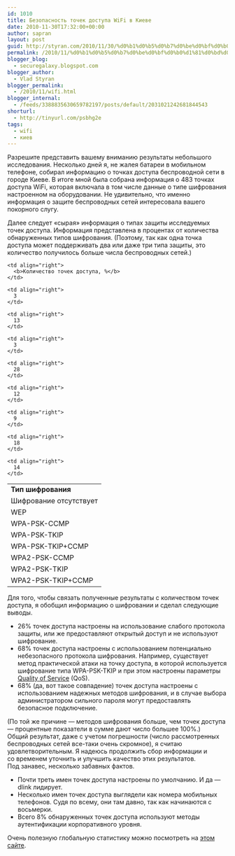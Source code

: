 ```yaml
---
id: 1010
title: Безопасность точек доступа WiFi в Киеве
date: 2010-11-30T17:32:00+00:00
author: sapran
layout: post
guid: http://styran.com/2010/11/30/%d0%b1%d0%b5%d0%b7%d0%be%d0%bf%d0%b0%d1%81%d0%bd%d0%be%d1%81%d1%82%d1%8c-%d1%82%d0%be%d1%87%d0%b5%d0%ba-%d0%b4%d0%be%d1%81%d1%82%d1%83%d0%bf%d0%b0-wifi-%d0%b2-%d0%ba%d0%b8%d0%b5%d0%b2%d0%b5/
permalink: /2010/11/%d0%b1%d0%b5%d0%b7%d0%be%d0%bf%d0%b0%d1%81%d0%bd%d0%be%d1%81%d1%82%d1%8c-%d1%82%d0%be%d1%87%d0%b5%d0%ba-%d0%b4%d0%be%d1%81%d1%82%d1%83%d0%bf%d0%b0-wifi-%d0%b2-%d0%ba%d0%b8%d0%b5%d0%b2%d0%b5/
blogger_blog:
  - securegalaxy.blogspot.com
blogger_author:
  - Vlad Styran
blogger_permalink:
  - /2010/11/wifi.html
blogger_internal:
  - /feeds/3388835630659782197/posts/default/2031021242681844543
shorturl:
  - http://tinyurl.com/psbhg2e
tags:
  - wifi
  - киев
---
```

Разрешите представить вашему вниманию результаты небольшого исследования. Несколько дней я, не жалея батареи в мобильном телефоне, собирал информацию о точках доступа беспроводной сети в городе Киеве. В итоге мной была собрана информация о 483 точках доступа WiFi, которая включала в том числе данные о типе шифрования настроенном на оборудовании. Не удивительно, что именно информация о защите беспроводных сетей интересовала вашего покорного слугу.

Далее следует &#171;сырая&#187; информация о типах защиты исследуемых точек доступа. Информация представлена в процентах от количества обнаруженных типов шифрования. (Поэтому, так как одна точка доступа может поддерживать два или даже три типа защиты, это количество получилось больше числа беспроводных сетей.)

<table align="center">
  <tr>
    <td>
      <b>Тип шифрования</b>
    </td>
    
    <td align="right">
      <b>Количество точек доступа, %</b>
    </td>
  </tr>
  
  <tr>
    <td>
      Шифрование отсутствует
    </td>
    
    <td align="right">
      3
    </td>
  </tr>
  
  <tr>
    <td>
      WEP
    </td>
    
    <td align="right">
      13
    </td>
  </tr>
  
  <tr>
    <td>
      WPA-PSK-CCMP
    </td>
    
    <td align="right">
      3
    </td>
  </tr>
  
  <tr>
    <td>
      WPA-PSK-TKIP
    </td>
    
    <td align="right">
      28
    </td>
  </tr>
  
  <tr>
    <td>
      WPA-PSK-TKIP+CCMP
    </td>
    
    <td align="right">
      12
    </td>
  </tr>
  
  <tr>
    <td>
      WPA2-PSK-CCMP
    </td>
    
    <td align="right">
      9
    </td>
  </tr>
  
  <tr>
    <td>
      WPA2-PSK-TKIP
    </td>
    
    <td align="right">
      18
    </td>
  </tr>
  
  <tr>
    <td>
      WPA2-PSK-TKIP+CCMP
    </td>
    
    <td align="right">
      14
    </td>
  </tr>
</table>

<div>
  Для того, чтобы связать полученные результаты с количеством точек доступа, я обобщил информацию о шифровании и сделал следующие выводы.
</div>

<div>
  <ul>
    <li>
      26% точек доступа настроены на использование слабого протокола защиты, или же предоставляют открытый доступ и не используют шифрование.
    </li>
    <li>
      68% точек доступа настроены с использованием потенциально небезопасного протокола шифрования. Например, существует метод практической атаки на точку доступа, в которой используется шифрование типа WPA-PSK-TKIP и при этом настроены параметры <a href="http://ru.wikipedia.org/wiki/QoS">Quality of Service</a> (QoS).
    </li>
    <li>
      68% (да, вот такое совпадение) точек доступа настроены с использованием надежных методов шифрования, и в случае выбора администратором сильного пароля могут предоставлять безопасное подключение.
    </li>
  </ul>
  
  <div>
    (По той же причине &#8212; методов шифрования больше, чем точек доступа &#8212; процентные показатели в сумме дают число большее 100%.)
  </div>
</div>

<div>
</div>

<div>
  Общий результат, даже с учетом погрешности (число рассмотренных беспроводных сетей все-таки очень скромное), я считаю удовлетворительным. Я надеюсь продолжить сбор информации и со&nbsp;временем&nbsp;уточнить и улучшить качество этих результатов.
</div>

<div>
</div>

<div>
  Под занавес, несколько забавных фактов.
</div>

<div>
  <ul>
    <li>
      Почти треть имен точек доступа настроены по умолчанию. И да &#8212; dlink лидирует.
    </li>
    <li>
      Несколько имен точек доступа выглядели как номера мобильных телефонов. Судя по всему, они там давно, так как начинаются с восьмерки.
    </li>
    <li>
      Всего 8% обнаруженных точек доступа используют методы аутентификации корпоративного уровня.
    </li>
  </ul>
  
  <div>
    Очень полезную глобальную статистику можно посмотреть на&nbsp;<a href="http://wigle.net/gps/gps/main/stats/">этом сайте</a>.&nbsp;
  </div>
</div>

<div class="addtoany_share_save_container addtoany_content_bottom">
  <div class="a2a_kit a2a_kit_size_32 addtoany_list a2a_target" id="wpa2a_131">
    <a class="a2a_button_facebook" href="http://www.addtoany.com/add_to/facebook?linkurl=https%3A%2F%2Fblog.styran.com%2F2010%2F11%2F%25d0%25b1%25d0%25b5%25d0%25b7%25d0%25be%25d0%25bf%25d0%25b0%25d1%2581%25d0%25bd%25d0%25be%25d1%2581%25d1%2582%25d1%258c-%25d1%2582%25d0%25be%25d1%2587%25d0%25b5%25d0%25ba-%25d0%25b4%25d0%25be%25d1%2581%25d1%2582%25d1%2583%25d0%25bf%25d0%25b0-wifi-%25d0%25b2-%25d0%25ba%25d0%25b8%25d0%25b5%25d0%25b2%25d0%25b5%2F&linkname=%D0%91%D0%B5%D0%B7%D0%BE%D0%BF%D0%B0%D1%81%D0%BD%D0%BE%D1%81%D1%82%D1%8C%20%D1%82%D0%BE%D1%87%D0%B5%D0%BA%20%D0%B4%D0%BE%D1%81%D1%82%D1%83%D0%BF%D0%B0%20WiFi%20%D0%B2%20%D0%9A%D0%B8%D0%B5%D0%B2%D0%B5" title="Facebook" rel="nofollow" target="_blank"></a><a class="a2a_button_twitter" href="http://www.addtoany.com/add_to/twitter?linkurl=https%3A%2F%2Fblog.styran.com%2F2010%2F11%2F%25d0%25b1%25d0%25b5%25d0%25b7%25d0%25be%25d0%25bf%25d0%25b0%25d1%2581%25d0%25bd%25d0%25be%25d1%2581%25d1%2582%25d1%258c-%25d1%2582%25d0%25be%25d1%2587%25d0%25b5%25d0%25ba-%25d0%25b4%25d0%25be%25d1%2581%25d1%2582%25d1%2583%25d0%25bf%25d0%25b0-wifi-%25d0%25b2-%25d0%25ba%25d0%25b8%25d0%25b5%25d0%25b2%25d0%25b5%2F&linkname=%D0%91%D0%B5%D0%B7%D0%BE%D0%BF%D0%B0%D1%81%D0%BD%D0%BE%D1%81%D1%82%D1%8C%20%D1%82%D0%BE%D1%87%D0%B5%D0%BA%20%D0%B4%D0%BE%D1%81%D1%82%D1%83%D0%BF%D0%B0%20WiFi%20%D0%B2%20%D0%9A%D0%B8%D0%B5%D0%B2%D0%B5" title="Twitter" rel="nofollow" target="_blank"></a><a class="a2a_button_google_plus" href="http://www.addtoany.com/add_to/google_plus?linkurl=https%3A%2F%2Fblog.styran.com%2F2010%2F11%2F%25d0%25b1%25d0%25b5%25d0%25b7%25d0%25be%25d0%25bf%25d0%25b0%25d1%2581%25d0%25bd%25d0%25be%25d1%2581%25d1%2582%25d1%258c-%25d1%2582%25d0%25be%25d1%2587%25d0%25b5%25d0%25ba-%25d0%25b4%25d0%25be%25d1%2581%25d1%2582%25d1%2583%25d0%25bf%25d0%25b0-wifi-%25d0%25b2-%25d0%25ba%25d0%25b8%25d0%25b5%25d0%25b2%25d0%25b5%2F&linkname=%D0%91%D0%B5%D0%B7%D0%BE%D0%BF%D0%B0%D1%81%D0%BD%D0%BE%D1%81%D1%82%D1%8C%20%D1%82%D0%BE%D1%87%D0%B5%D0%BA%20%D0%B4%D0%BE%D1%81%D1%82%D1%83%D0%BF%D0%B0%20WiFi%20%D0%B2%20%D0%9A%D0%B8%D0%B5%D0%B2%D0%B5" title="Google+" rel="nofollow" target="_blank"></a><a class="a2a_button_linkedin" href="http://www.addtoany.com/add_to/linkedin?linkurl=https%3A%2F%2Fblog.styran.com%2F2010%2F11%2F%25d0%25b1%25d0%25b5%25d0%25b7%25d0%25be%25d0%25bf%25d0%25b0%25d1%2581%25d0%25bd%25d0%25be%25d1%2581%25d1%2582%25d1%258c-%25d1%2582%25d0%25be%25d1%2587%25d0%25b5%25d0%25ba-%25d0%25b4%25d0%25be%25d1%2581%25d1%2582%25d1%2583%25d0%25bf%25d0%25b0-wifi-%25d0%25b2-%25d0%25ba%25d0%25b8%25d0%25b5%25d0%25b2%25d0%25b5%2F&linkname=%D0%91%D0%B5%D0%B7%D0%BE%D0%BF%D0%B0%D1%81%D0%BD%D0%BE%D1%81%D1%82%D1%8C%20%D1%82%D0%BE%D1%87%D0%B5%D0%BA%20%D0%B4%D0%BE%D1%81%D1%82%D1%83%D0%BF%D0%B0%20WiFi%20%D0%B2%20%D0%9A%D0%B8%D0%B5%D0%B2%D0%B5" title="LinkedIn" rel="nofollow" target="_blank"></a><a class="a2a_dd addtoany_share_save" href="https://www.addtoany.com/share"></a>
  </div>
</div>